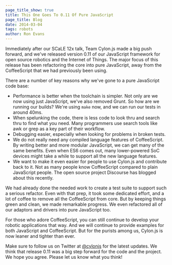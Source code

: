 ```yaml
---
page_title_show: true
title: This One Goes To 0.11 Of Pure JavaScript
page_title: Blog
date: 2014-03-04
tags: robots
author: Ron Evans
---
```


Immediately after our SCaLE 12x talk, Team Cylon.js made a big push forward, and we've released version 0.11 of our JavaScript framework for open source robotics and the Internet of Things. The major focus of this release has been refactoring the core into pure JavaScript, away from the CoffeeScript that we had previously been using. 

There are a number of key reasons why we've gone to a pure JavaScript code base:

- Performance is better when the toolchain is simpler. Not only are we now using just JavaScript, we've also removed Grunt. So how are we running our builds? We're using `make` now, and we can run our tests in around 40ms.
- When spelunking the code, there is less code to look thru and search thru to find what you need. Many programmers use search tools like awk or grep as a key part of their workflow.
- Debugging easier, especially when looking for problems in broken tests.
- We do not really need any compiled language features of CoffeeScript. By writing better and more modular JavaScript, we can get many of the same benefits. Even when ES6 comes out, many lower-powered SoC devices might take a while to support all the new language features.
- We want to make it even easier for people to use Cylon.js and contribute back to it. Not as many people know CoffeeScript compared to plain JavaScript people. The open source project Discourse has blogged about this recently.

We had already done the needed work to create a test suite to support such a serious refactor. Even with that prep, it took some dedicated effort, and a lot of coffee to remove all the CoffeeScript from core. But by keeping things green and clean, we made remarkable progress. We even refactored all of our adaptors and drivers into pure JavaScript too.

For those who adore CoffeeScript, you can still continue to develop your robotic applications that way. And we will continue to provide examples for both JavaScript and CoffeeScript. But for the purists among us, Cylon.js is now leaner and tighter than ever.

Make sure to follow us on Twitter at [@cylonjs](http://twitter.com/cylonjs) for the latest updates. We think that release 0.11 was a big step forward for the code and the project. We hope you agree. Please let us know what you think!
